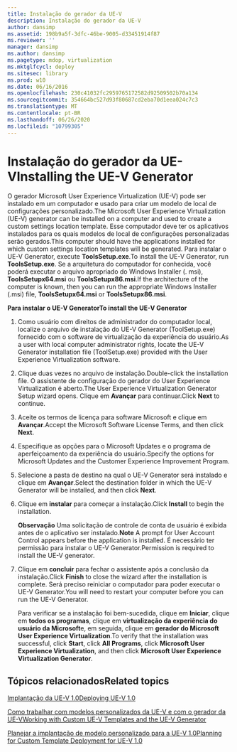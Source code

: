 ```yaml
---
title: Instalação do gerador da UE-V
description: Instalação do gerador da UE-V
author: dansimp
ms.assetid: 198b9a5f-3dfc-46be-9005-d33451914f87
ms.reviewer: ''
manager: dansimp
ms.author: dansimp
ms.pagetype: mdop, virtualization
ms.mktglfcycl: deploy
ms.sitesec: library
ms.prod: w10
ms.date: 06/16/2016
ms.openlocfilehash: 230c41032fc2959765172582d92509502b70a134
ms.sourcegitcommit: 354664bc527d93f80687cd2eba70d1eea024c7c3
ms.translationtype: MT
ms.contentlocale: pt-BR
ms.lasthandoff: 06/26/2020
ms.locfileid: "10799305"
---
```

# <span data-ttu-id="a89e2-103">Instalação do gerador da UE-V</span><span class="sxs-lookup"><span data-stu-id="a89e2-103">Installing the UE-V Generator</span></span>


<span data-ttu-id="a89e2-104">O gerador Microsoft User Experience Virtualization (UE-V) pode ser instalado em um computador e usado para criar um modelo de local de configurações personalizado.</span><span class="sxs-lookup"><span data-stu-id="a89e2-104">The Microsoft User Experience Virtualization (UE-V) generator can be installed on a computer and used to create a custom settings location template.</span></span> <span data-ttu-id="a89e2-105">Esse computador deve ter os aplicativos instalados para os quais modelos de local de configurações personalizadas serão gerados.</span><span class="sxs-lookup"><span data-stu-id="a89e2-105">This computer should have the applications installed for which custom settings location templates will be generated.</span></span> <span data-ttu-id="a89e2-106">Para instalar o UE-V Generator, execute **ToolsSetup.exe**.</span><span class="sxs-lookup"><span data-stu-id="a89e2-106">To install the UE-V Generator, run **ToolsSetup.exe**.</span></span> <span data-ttu-id="a89e2-107">Se a arquitetura do computador for conhecida, você poderá executar o arquivo apropriado do Windows Installer (. msi), **ToolsSetupx64.msi** ou **ToolsSetupx86.msi**.</span><span class="sxs-lookup"><span data-stu-id="a89e2-107">If the architecture of the computer is known, then you can run the appropriate Windows Installer (.msi) file, **ToolsSetupx64.msi** or **ToolsSetupx86.msi**.</span></span>

**<span data-ttu-id="a89e2-108">Para instalar o UE-V Generator</span><span class="sxs-lookup"><span data-stu-id="a89e2-108">To install the UE-V Generator</span></span>**

1.  <span data-ttu-id="a89e2-109">Como usuário com direitos de administrador do computador local, localize o arquivo de instalação do UE-V Generator (ToolSetup.exe) fornecido com o software de virtualização da experiência do usuário.</span><span class="sxs-lookup"><span data-stu-id="a89e2-109">As a user with local computer administrator rights, locate the UE-V Generator installation file (ToolSetup.exe) provided with the User Experience Virtualization software.</span></span>

2.  <span data-ttu-id="a89e2-110">Clique duas vezes no arquivo de instalação.</span><span class="sxs-lookup"><span data-stu-id="a89e2-110">Double-click the installation file.</span></span> <span data-ttu-id="a89e2-111">O assistente de configuração do gerador do User Experience Virtualization é aberto.</span><span class="sxs-lookup"><span data-stu-id="a89e2-111">The User Experience Virtualization Generator Setup wizard opens.</span></span> <span data-ttu-id="a89e2-112">Clique em **Avançar** para continuar.</span><span class="sxs-lookup"><span data-stu-id="a89e2-112">Click **Next** to continue.</span></span>

3.  <span data-ttu-id="a89e2-113">Aceite os termos de licença para software Microsoft e clique em **Avançar**.</span><span class="sxs-lookup"><span data-stu-id="a89e2-113">Accept the Microsoft Software License Terms, and then click **Next**.</span></span>

4.  <span data-ttu-id="a89e2-114">Especifique as opções para o Microsoft Updates e o programa de aperfeiçoamento da experiência do usuário.</span><span class="sxs-lookup"><span data-stu-id="a89e2-114">Specify the options for Microsoft Updates and the Customer Experience Improvement Program.</span></span>

5.  <span data-ttu-id="a89e2-115">Selecione a pasta de destino na qual o UE-V Generator será instalado e clique em **Avançar**.</span><span class="sxs-lookup"><span data-stu-id="a89e2-115">Select the destination folder in which the UE-V Generator will be installed, and then click **Next**.</span></span>

6.  <span data-ttu-id="a89e2-116">Clique em **instalar** para começar a instalação.</span><span class="sxs-lookup"><span data-stu-id="a89e2-116">Click **Install** to begin the installation.</span></span>

    <span data-ttu-id="a89e2-117">**Observação**  Uma solicitação de controle de conta de usuário é exibida antes de o aplicativo ser instalado.</span><span class="sxs-lookup"><span data-stu-id="a89e2-117">**Note** A prompt for User Account Control appears before the application is installed.</span></span> <span data-ttu-id="a89e2-118">É necessário ter permissão para instalar o UE-V Generator.</span><span class="sxs-lookup"><span data-stu-id="a89e2-118">Permission is required to install the UE-V generator.</span></span>

     

7.  <span data-ttu-id="a89e2-119">Clique em **concluir** para fechar o assistente após a conclusão da instalação.</span><span class="sxs-lookup"><span data-stu-id="a89e2-119">Click **Finish** to close the wizard after the installation is complete.</span></span> <span data-ttu-id="a89e2-120">Será preciso reiniciar o computador para poder executar o UE-V Generator.</span><span class="sxs-lookup"><span data-stu-id="a89e2-120">You will need to restart your computer before you can run the UE-V Generator.</span></span>

    <span data-ttu-id="a89e2-121">Para verificar se a instalação foi bem-sucedida, clique em **Iniciar**, clique em **todos os programas**, clique em **virtualização da experiência do usuário da Microsoft**e, em seguida, clique em **gerador do Microsoft User Experience Virtualization**.</span><span class="sxs-lookup"><span data-stu-id="a89e2-121">To verify that the installation was successful, click **Start**, click **All Programs**, click **Microsoft User Experience Virtualization**, and then click **Microsoft User Experience Virtualization Generator**.</span></span>

## <span data-ttu-id="a89e2-122">Tópicos relacionados</span><span class="sxs-lookup"><span data-stu-id="a89e2-122">Related topics</span></span>


[<span data-ttu-id="a89e2-123">Implantação da UE-V 1.0</span><span class="sxs-lookup"><span data-stu-id="a89e2-123">Deploying UE-V 1.0</span></span>](deploying-ue-v-10.md)

[<span data-ttu-id="a89e2-124">Como trabalhar com modelos personalizados da UE-V e com o gerador da UE-V</span><span class="sxs-lookup"><span data-stu-id="a89e2-124">Working with Custom UE-V Templates and the UE-V Generator</span></span>](working-with-custom-ue-v-templates-and-the-ue-v-generator.md)

[<span data-ttu-id="a89e2-125">Planejar a implantação de modelo personalizado para a UE-V 1.0</span><span class="sxs-lookup"><span data-stu-id="a89e2-125">Planning for Custom Template Deployment for UE-V 1.0</span></span>](planning-for-custom-template-deployment-for-ue-v-10.md)

 

 





